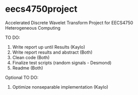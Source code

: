 # eecs4750project
Accelerated Discrete Wavelet Transform Project for EECS4750 Heterogeneous Computing

TO DO:

1. Write report up until Results (Kaylo)
2. Write report results and abstract (Both)
3. Clean code (Both)
4. Finalize test scripts (random signals - Desmond)
5. Readme (Both)

Optional TO DO:
1. Optimize nonseparable implementation (Kaylo)

